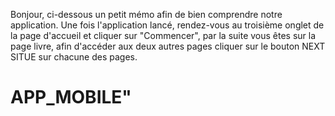 Bonjour, ci-dessous un petit mémo afin de bien comprendre notre application.
Une fois l'application lancé, rendez-vous au troisième onglet de la page d'accueil et cliquer sur "Commencer", par la suite vous êtes sur la page livre, afin d'accéder aux deux autres pages cliquer sur le bouton NEXT SITUE sur chacune des pages.
# APP_MOBILE" 

